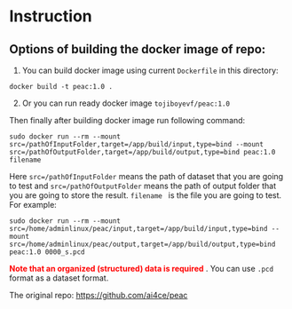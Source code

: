 # Instruction
## Options of building the docker image of repo:

1) You can build docker image using current `Dockerfile` in this directory:
```
docker build -t peac:1.0 .
```
2) Or you can run ready docker image `tojiboyevf/peac:1.0`

Then finally after building docker image run following command:

```
sudo docker run --rm --mount src=/pathOfInputFolder,target=/app/build/input,type=bind --mount src=/pathOfOutputFolder,target=/app/build/output,type=bind peac:1.0 filename
```

Here `src=/pathOfInputFolder` means the path of dataset that you are going to test and `src=/pathOfOutputFolder` means the path of output folder that you are going to store the result. `filename ` is the file you are going to test. For example:
```
sudo docker run --rm --mount src=/home/adminlinux/peac/input,target=/app/build/input,type=bind --mount src=/home/adminlinux/peac/output,target=/app/build/output,type=bind peac:1.0 0000_s.pcd
```

<span style="color:red"> **Note that an organized (structured) data is required** </span>. You can use  `.pcd` format as a dataset format.

The original repo: https://github.com/ai4ce/peac

